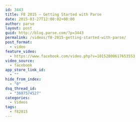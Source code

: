 ```yaml
---
id: 3443
title: F8 2015 — Getting Started with Parse
date: 2015-03-27T12:00:02+00:00
author: parse
layout: post
guid: http://blog.parse.com/?p=3443
permalink: /videos/f8-2015-getting-started-with-parse/
post_format:
  - video
feature_video:
  - https://www.facebook.com/video.php?v=10152800617653553
video_source:
  - facebook
app_store_link_id:
  - ""
hide_from_index:
  - "0"
dsq_thread_id:
  - "3687574527"
categories:
  - Videos
tags:
  - f82015
---
```

